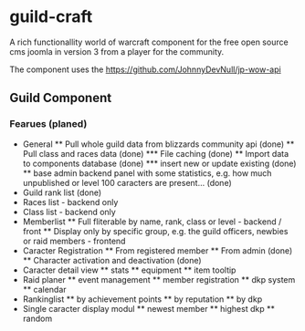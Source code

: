 # guild-craft
A rich functionallity world of warcraft component for the free open source cms joomla in version 3 from a player for the community.

The component uses the https://github.com/JohnnyDevNull/jp-wow-api

## Guild Component

### Fearues (planed)

* General
** Pull whole guild data from blizzards community api (done)
** Pull class and races data (done)
*** File caching (done)
** Import data to components database (done)
*** insert new or update existing (done)
** base admin backend panel with some statistics, e.g. how much unpublished or level 100 caracters are present... (done)
* Guild rank list (done)
* Races list - backend only
* Class list - backend only
* Memberlist
** Full fliterable by name, rank, class or level - backend / front
** Display only by specific group, e.g. the guild officers, newbies or raid members - frontend
* Caracter Registration
** From registered member
** From admin (done)
** Character activation and deactivation (done)
* Caracter detail view
** stats
** equipment
** item tooltip
* Raid planer
** event management
** member registration
** dkp system
** calendar
* Rankinglist
** by achievement points
** by reputation
** by dkp
* Single caracter display modul
** newest member
** highest dkp
** random

